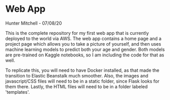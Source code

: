 # Web App

Hunter Mitchell - 07/08/20

This is the complete repository for my first web app that is currently deployed to the world via AWS. 
The web app contains a home page and a project page which allows you to take a picture of yourself, 
and then uses machine learning models to predict both your age and gender. Both models are pre-trained on Kaggle notebooks, 
so I am including the code for that as well. 

To replicate this, you will need to have Docker installed, as that made the transition to Elastic Beanstalk much smoother.
Also, the images and javascript/CSS files will need to be in a static folder, since Flask looks for them there. 
Lastly, the HTML files will need to be in a folder labeled 'templates'.
